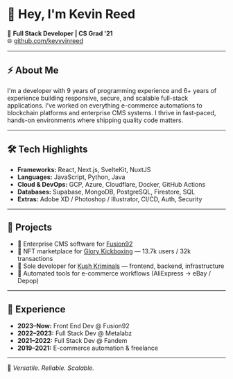 # 👋 Hey, I'm Kevin Reed

🎯 **Full Stack Developer | CS Grad '21**  
🌐 [github.com/kevvvinreed](https://github.com/kevvvinreed)

---

## ⚡ About Me

I'm a developer with 9 years of programming experience and 6+ years of experience building responsive, secure, and scalable full-stack applications. I’ve worked on everything e-commerce automations to blockchain platforms and enterprise CMS systems. I thrive in fast-paced, hands-on environments where shipping quality code matters.

---

## 🛠️ Tech Highlights

- **Frameworks:** React, Next.js, SvelteKit, NuxtJS
- **Languages:** JavaScript, Python, Java 
- **Cloud & DevOps:** GCP, Azure, Cloudflare, Docker, GitHub Actions  
- **Databases:** Supabase, MongoDB, PostgreSQL, Firestore, SQL
- **Extras:** Adobe XD / Photoshop / Illustrator, CI/CD, Auth, Security

---

## 🧠 Projects

- 📰 Enterprise CMS software for [Fusion92](https://fusion92.com/)  
- 🥊 NFT marketplace for [Glory Kickboxing](https://glorykickboxing.com/) — 13.7k users / 32k transactions  
- 🧪 Sole developer for [Kush Kriminals](https://www.kushkriminals.com/) — frontend, backend, infrastructure  
- 🛒 Automated tools for e-commerce workflows (AliExpress → eBay / Depop)

---

## 🧩 Experience

- **2023–Now:** Front End Dev @ Fusion92  
- **2022–2023:** Full Stack Dev @ Metalabz  
- **2021–2022:** Full Stack Dev @ Fandem  
- **2019–2021:** E-commerce automation & freelance

---

🧰 *Versatile. Reliable. Scalable.*
